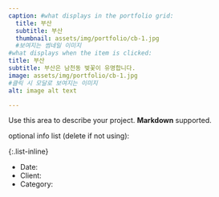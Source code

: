 ```yaml
---
caption: #what displays in the portfolio grid:
  title: 부산
  subtitle: 부산
  thumbnail: assets/img/portfolio/cb-1.jpg 
  #보여지는 썸네일 이미지
#what displays when the item is clicked:
title: 부산
subtitle: 부산은 남천동 벚꽃이 유명합니다.
image: assets/img/portfolio/cb-1.jpg
#클릭 시 모달로 보여지는 이미지
alt: image alt text

---
```

Use this area to describe your project. **Markdown** supported.

optional info list (delete if not using):

{:.list-inline} 
- Date: 
- Client: 
- Category: 

